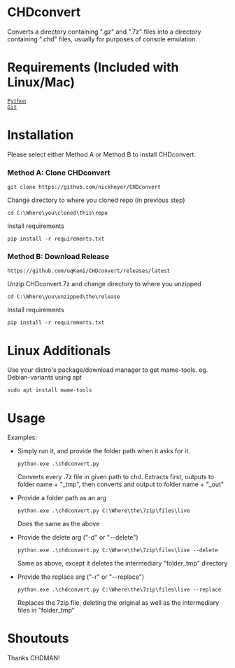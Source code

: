# CHDconvert
Converts a directory containing ".gz" and ".7z" files into a directory containing ".chd" files, usually for purposes of console emulation.

# Requirements (Included with Linux/Mac)
[`Python`](https://www.python.org/downloads/)\
[`Git`](https://git-scm.com/download/win) 

# Installation
Please select either Method A or Method B to install CHDconvert.

### Method A: Clone CHDconvert
```
git clone https://github.com/nickheyer/CHDconvert
```
Change directory to where you cloned repo (in previous step)
```
cd C:\Where\you\cloned\this\repo
```
Install requirements
```
pip install -r requirements.txt
```

### Method B: Download Release
```
https://github.com/uqKami/CHDconvert/releases/latest
```
Unzip CHDconvert.7z and change directory to where you unzipped
```
cd C:\Where\you\unzipped\the\release
```
Install requirements
```
pip install -r requirements.txt
```

# Linux Additionals
Use your distro's package/download manager to get mame-tools.
eg. Debian-variants using apt
```
sudo apt install mame-tools
```


# Usage
Examples:

- Simply run it, and provide the folder path when it asks for it.
  ```
  python.exe .\chdconvert.py
  ```
  Converts every .7z file in given path to chd. Extracts first, outputs to folder name + "_tmp", then converts and output to folder     name + "_out"
  
- Provide a folder path as an arg
  ```
  python.exe .\chdconvert.py C:\Where\the\7zip\files\live
  ```
  Does the same as the above

- Provide the delete arg ("-d" or "--delete")
  ```
  python.exe .\chdconvert.py C:\Where\the\7zip\files\live --delete
  ```
  Same as above, except it deletes the intermediary "folder_tmp" directory

- Provide the replace arg ("-r" or "--replace")
  ```
  python.exe .\chdconvert.py C:\Where\the\7zip\files\live --replace
  ```
  Replaces the 7zip file, deleting the original as well as the intermediary files in "folder_tmp"

# Shoutouts
Thanks CHDMAN! 

